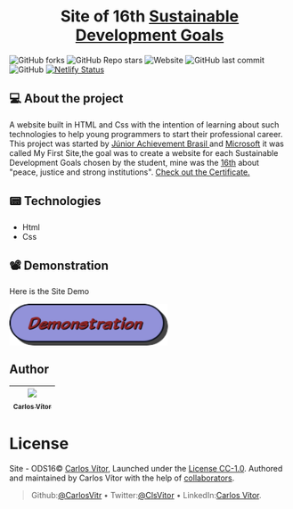 <h1 align="center"> Site of 16th <a href="https://odsbrasil.gov.br/"> Sustainable Development Goals</a> </h1>

![GitHub forks](https://img.shields.io/github/forks/carlosvitr/site-final-ods?color=4ed&style=for-the-badge)
![GitHub Repo stars](https://img.shields.io/github/stars/carlosvitr/site-final-ods?color=4ed&style=for-the-badge)
![Website](https://img.shields.io/website?down_color=red&down_message=off-line&style=for-the-badge&up_color=gree&up_message=online&url=https%3A%2F%2Fods-16.netlify.app%2F)
![GitHub last commit](https://img.shields.io/github/last-commit/carlosvitr/site-final-ods?color=4ed&style=for-the-badge)
![GitHub](https://img.shields.io/github/license/carlosvitr/site-final-ods?color=9cf&style=for-the-badge)
[![Netlify Status](https://api.netlify.com/api/v1/badges/54c40e60-3fc9-41b3-ba9f-08894459cc9b/deploy-status)](https://app.netlify.com/sites/ods-16/deploys)

## 💻 About the project

A website built in HTML and Css with the intention of learning about such technologies to help young programmers to start their professional career. This project was started by <a href="https://www.jabrasil.org.br/">Júnior Achievement Brasil </a> and <a href="https://www.microsoft.com/pt-br">Microsoft</a> it was called My First Site,the goal was to create a website for each Sustainable Development Goals chosen by the student, mine was the <a href="https://odsbrasil.gov.br/objetivo/objetivo?n=16"> 16th</a> about "peace, justice and strong institutions". <a href="https://github.com/CarlosVitr/mini-resume/raw/main/CERTIFICADO%20-%20CERTICIC%20-%20CARLOS%20V%C3%ADTOR%20COSTA%20CAMPOS.pdf"> Check out the Certificate.</a>

## 📟 Technologies 

- Html
- Css

## 📽 Demonstration

Here is the Site Demo

<p align="left">
<a href="https://ods-16.netlify.app/"><img align="center"  width="285" height="75" src="button_demonstration.png"></a>
</p>


## Author

| [<img src="https://avatars.githubusercontent.com/u/43506171?s=460&v=4" width="155"><br><sub> Carlos Vítor </sub>](https://github.com/carlosvitr) |
| :---: |
 
# License

Site - ODS16© <a href="http://carlosvitor.ml">Carlos Vítor</a>, Launched under the [License CC-1.0](https://github.com/CarlosVitr/site-final-ods/blob/master/LICENSE). Authored and maintained by Carlos Vítor with the help of <a href="https://github.com/carlosvitr/site-final-ods/graphs/contributors">collaborators</a>.
> Github:<a href="https://github.com/carlosvitr">@CarlosVitr</a> • Twitter:<a href="https://twitter.com/ClsVitor">@ClsVitor</a> • LinkedIn:<a href="https://www.linkedin.com/in/CarlosVitor">Carlos Vítor</a>.


